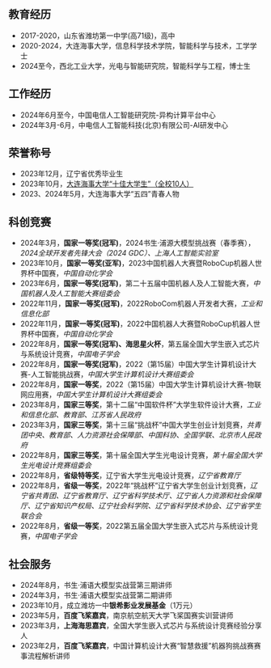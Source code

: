 ## 教育经历
* 2017-2020，山东省潍坊第一中学(高71级)，高中
* 2020-2024，大连海事大学，信息科学技术学院，智能科学与技术，工学学士
* 2024至今，西北工业大学，光电与智能研究院，智能科学与工程，博士生

## 工作经历
* 2024年6月至今，中国电信人工智能研究院-异构计算平台中心
* 2024年3月-6月，中电信人工智能科技(北京)有限公司-AI研发中心

## 荣誉称号
* 2023年12月，辽宁省优秀毕业生
* 2023年10月，[大连海事大学“十佳大学生”（全校10人）](https://mp.weixin.qq.com/s/hMx1X_hA5iZNlZOgbo_8xg)
* 2023、2024年5月，大连海事大学“五四”青春人物

## 科创竞赛
* 2024年3月，**国家一等奖(冠军)**，2024书生·浦源大模型挑战赛（春季赛），*2024全球开发者先锋大会（2024 GDC）、上海人工智能实验室*
* 2023年10月，**国家一等奖(亚军)**，2023中国机器人大赛暨RoboCup机器人世界杯中国赛，*中国自动化学会*
* 2023年6月，**国家一等奖(冠军)**，第二十五届中国机器人及人工智能大赛，*中国机器人及人工智能大赛组委会*
* 2022年11月，**国家一等奖(冠军)**，2022RoboCom机器人开发者大赛，*工业和信息化部*
* 2022年11月，**国家一等奖(冠军)**，2022中国机器人大赛暨RoboCup机器人世界杯中国赛，*中国自动化学会*
* 2022年8月，**国家一等奖(冠军)、海思星火杯**，第五届全国大学生嵌入式芯片与系统设计竞赛，*中国电子学会*
* 2022年8月，**国家一等奖(冠军)**，2022（第15届）中国大学生计算机设计大赛-人工智能挑战赛，*中国大学生计算机设计大赛组委会*
* 2022年8月，**国家一等奖**，2022（第15届）中国大学生计算机设计大赛-物联网应用赛，*中国大学生计算机设计大赛组委会*
* 2023年8月，**国家三等奖**，第十二届“中国软件杯”大学生软件设计大赛，*工业和信息化部、教育部、江苏省人民政府*
* 2023年3月，**国家三等奖**，第十三届“挑战杯”中国大学生创业计划竞赛，*共青团中央、教育部、人力资源社会保障部、中国科协、全国学联、北京市人民政府*
* 2022年8月，**国家三等奖**，第十届全国大学生光电设计竞赛，*第十届全国大学生光电设计竞赛组委会*
* 2022年8月，**省级特等奖**，辽宁省大学生光电设计竞赛，*辽宁省教育厅*
* 2022年8月，**省级一等奖**，2022年“挑战杯”辽宁省大学生创业计划竞赛，*辽宁省共青团、辽宁省教育厅、辽宁省科学技术厅、辽宁省人力资源和社会保障厅、辽宁省知识产权局、辽宁社会科学院、辽宁省科学技术协会、辽宁省学生联合会*
* 2022年8月，**省级一等奖**，2022第五届全国大学生嵌入式芯片与系统设计竞赛，*中国电子学会*

## 社会服务
* 2024年8月，书生·浦语大模型实战营第三期讲师
* 2024年3月，书生·浦语大模型实战营第二期讲师
* 2023年10月，成立潍坊一中**银希影业发展基金**（1万元）
* 2023年5月，**百度飞桨嘉宾**，南京航空航天大学飞桨国赛实训营讲师
* 2023年3月，**上海海思嘉宾**，全国大学生嵌入式芯片与系统设计竞赛经验分享人
* 2023年2月，**百度飞桨嘉宾**，中国计算机设计大赛“智慧救援”机器狗挑战赛赛事流程解析讲师